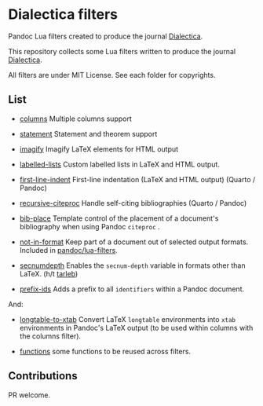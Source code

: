 # Dialectica filters

Pandoc Lua filters created to produce the journal 
[Dialectica][].

This repository collects some Lua filters written to produce 
the journal [Dialectica][].

All filters are under MIT License. See each folder for copyrights.

## List

* [columns] Multiple columns support

* [statement] Statement and theorem support

* [imagify] Imagify LaTeX elements for HTML output

* [labelled-lists] Custom labelled lists in LaTeX and HTML output.

* [first-line-indent] First-line indentation (LaTeX and HTML output) (Quarto / Pandoc)

* [recursive-citeproc] Handle self-citing bibliographies (Quarto / Pandoc)

* [bib-place](bib-place) Template control of the placement of a
document's bibliography when using Pandoc `citeproc` . 

* [not-in-format](not-in-format) Keep part of a document out of selected
output formats. Included in [pandoc/lua-filters](https://github.com/pandoc/lua-filters).

* [secnumdepth](secnumdepth) Enables the `secnum-depth` variable
   in formats other than LaTeX. (h/t [tarleb](https://github.com/jgm/pandoc/issues/6459#issuecomment-1112189237))

* [prefix-ids](prefix-ids) Adds a prefix to all `identifiers` within a 
   Pandoc document.

And:

* [longtable-to-xtab](longtable-to-xtab) Convert LaTeX
`longtable` environments into `xtab` environments in Pandoc's LaTeX
output (to be used within columns with the columns filter).

* [functions](functions) some functions to be reused across filters.

## Contributions

PR welcome. 


[Dialectica]: https://dialectica.philosophie.ch
[statement]: https://github.com/dialoa/statement
[columns]: https://github.com/dialoa/columns
[imagify]: https://github.com/dialoa/imagify
[labelled-lists]: https://github.com/dialoa/labelled-lists
[first-line-indent]: https://github.com/dialoa/first-line-indent
[recursive-citeproc]: https://github.com/dialoa/recursive-citeproc
